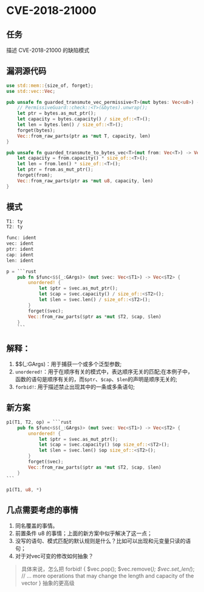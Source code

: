 # CVE-2018-21000

## 任务

描述 CVE-2018-21000 的缺陷模式

## 漏洞源代码

```rust
use std::mem::{size_of, forget};
use std::vec::Vec;

pub unsafe fn guarded_transmute_vec_permissive<T>(mut bytes: Vec<u8>) -> Vec<T> {
    // PermissiveGuard::check::<T>(&bytes).unwrap();
    let ptr = bytes.as_mut_ptr();
    let capacity = bytes.capacity() / size_of::<T>();
    let len = bytes.len() / size_of::<T>();
    forget(bytes);
    Vec::from_raw_parts(ptr as *mut T, capacity, len)
}

pub unsafe fn guarded_transmute_to_bytes_vec<T>(mut from: Vec<T>) -> Vec<u8> {
    let capacity = from.capacity() * size_of::<T>();
    let len = from.len() * size_of::<T>();
    let ptr = from.as_mut_ptr();
    forget(from);
    Vec::from_raw_parts(ptr as *mut u8, capacity, len)
}
```

## 模式

````rust
T1: ty
T2: ty

func: ident
vec: ident
ptr: ident
cap: ident
len: ident

p = ```rust
    pub fn $func<$$(_:GArgs)> (mut $vec: Vec<$T1>) -> Vec<$T2> {
        unordered! {
            let $ptr = $vec.as_mut_ptr();
            let $cap = $vec.capacity() / size_of::<$T2>();
            let $len = $vec.len() / size_of::<$T2>();
        }
        forget($vec);
        Vec::from_raw_parts($ptr as *mut $T2, $cap, $len)
    }
    ```
````

## 解释：

1. \$\$(\_:GArgs)：用于捕获一个或多个泛型参数;
2. `unordered!`：用于在顺序有关的模式中，表达顺序无关的匹配;在本例子中，函数的语句是顺序有关的，而`$ptr`、`$cap`、`$len`的声明是顺序无关的;
3. `forbid!`: 用于描述禁止出现其中的一条或多条语句;

## 新方案

````rust
p1(T1, T2, op) = ```rust
    pub fn $func<$$(_:GArgs)> (mut $vec: Vec<$T1>) -> Vec<$T2> {
        unordered! {
            let $ptr = $vec.as_mut_ptr();
            let $cap = $vec.capacity() $op size_of::<$T2>();
            let $len = $vec.len() $op size_of::<$T2>();
        }
        forget($vec);
        Vec::from_raw_parts($ptr as *mut $T2, $cap, $len)
    }
```

p1(T1, u8, *)
````

## 几点需要考虑的事情

1. 同名覆盖的事情。
2. 前置条件 u8 的事情；上面的新方案中似乎解决了这一点；
3. 没写的语句、模式匹配的默认规则是什么？比如可以出现和元变量只读的语句；
4. 对于对vec可变的修改如何抽象？
> 具体来说，怎么把
> forbid! {
>   $vec.pop();
>   $vec.remove(_);
>   $vec.set_len(_);
>   // ... more operations that may change the length and capacity of the vector
> }
> 抽象的更高级
